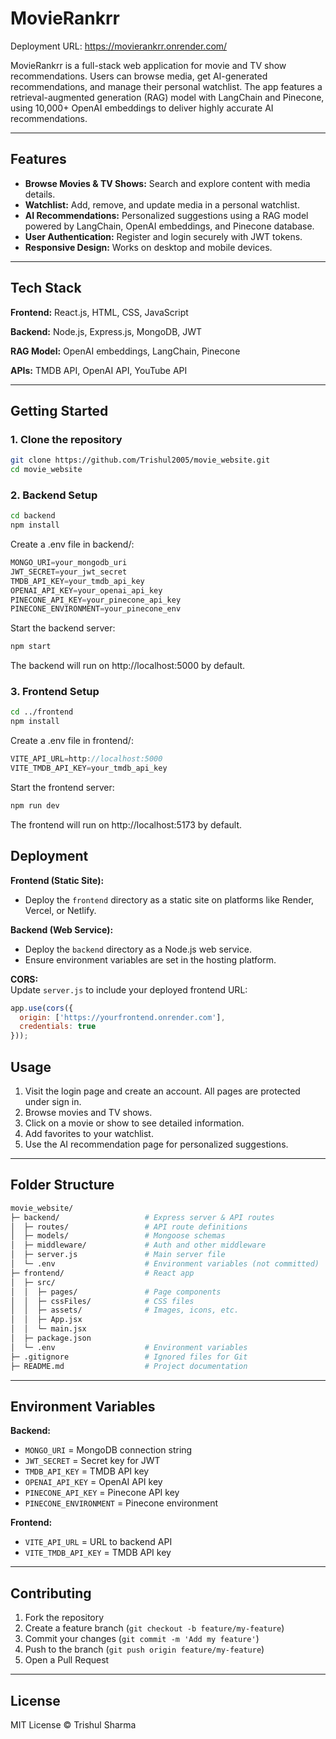 # MovieRankrr

Deployment URL: https://movierankrr.onrender.com/

MovieRankrr is a full-stack web application for movie and TV show recommendations. Users can browse media, get AI-generated recommendations, and manage their personal watchlist. The app features a retrieval-augmented generation (RAG) model with LangChain and Pinecone, using 10,000+ OpenAI embeddings to deliver highly accurate AI recommendations.

---

## Features

  
- **Browse Movies & TV Shows:** Search and explore content with media details.  
- **Watchlist:** Add, remove, and update media in a personal watchlist.  
- **AI Recommendations:** Personalized suggestions using a RAG model powered by LangChain, OpenAI embeddings, and Pinecone database.
- **User Authentication:** Register and login securely with JWT tokens.  
- **Responsive Design:** Works on desktop and mobile devices.  

---

## Tech Stack

**Frontend:** React.js, HTML, CSS, JavaScript  

**Backend:** Node.js, Express.js, MongoDB, JWT

**RAG Model:** OpenAI embeddings, LangChain, Pinecone

**APIs:** TMDB API, OpenAI API, YouTube API

---

## Getting Started

### 1. Clone the repository
``` bash
git clone https://github.com/Trishul2005/movie_website.git
cd movie_website
```

### 2. Backend Setup
``` bash
cd backend
npm install
```

Create a .env file in backend/:
``` js
MONGO_URI=your_mongodb_uri
JWT_SECRET=your_jwt_secret
TMDB_API_KEY=your_tmdb_api_key
OPENAI_API_KEY=your_openai_api_key
PINECONE_API_KEY=your_pinecone_api_key
PINECONE_ENVIRONMENT=your_pinecone_env
```

Start the backend server:
``` bash
npm start
```
The backend will run on http://localhost:5000 by default.

### 3. Frontend Setup
``` bash
cd ../frontend
npm install
```

Create a .env file in frontend/:
``` js
VITE_API_URL=http://localhost:5000
VITE_TMDB_API_KEY=your_tmdb_api_key
```

Start the frontend server:
``` bash
npm run dev
```
The frontend will run on http://localhost:5173 by default.

## Deployment

**Frontend (Static Site):**

- Deploy the `frontend` directory as a static site on platforms like Render, Vercel, or Netlify.

**Backend (Web Service):**

- Deploy the `backend` directory as a Node.js web service.
- Ensure environment variables are set in the hosting platform.

**CORS:**  
Update `server.js` to include your deployed frontend URL:

```js
app.use(cors({
  origin: ['https://yourfrontend.onrender.com'],
  credentials: true
}));
```

## Usage

1. Visit the login page and create an account. All pages are protected under sign in.
2. Browse movies and TV shows.
3. Click on a movie or show to see detailed information.
4. Add favorites to your watchlist.
5. Use the AI recommendation page for personalized suggestions.


---

## Folder Structure
```bash
movie_website/
├─ backend/                   # Express server & API routes
│  ├─ routes/                 # API route definitions
│  ├─ models/                 # Mongoose schemas
│  ├─ middleware/             # Auth and other middleware
│  ├─ server.js               # Main server file
│  └─ .env                    # Environment variables (not committed)
├─ frontend/                  # React app
│  ├─ src/
│  │  ├─ pages/               # Page components
│  │  ├─ cssFiles/            # CSS files
│  │  ├─ assets/              # Images, icons, etc.
│  │  ├─ App.jsx
│  │  └─ main.jsx
│  ├─ package.json
│  └─ .env                    # Environment variables
├─ .gitignore                 # Ignored files for Git
├─ README.md                  # Project documentation
```

---

## Environment Variables

**Backend:**

- `MONGO_URI` = MongoDB connection string
- `JWT_SECRET` = Secret key for JWT
- `TMDB_API_KEY` = TMDB API key
- `OPENAI_API_KEY` = OpenAI API key
- `PINECONE_API_KEY` = Pinecone API key
- `PINECONE_ENVIRONMENT` = Pinecone environment

**Frontend:**

- `VITE_API_URL` = URL to backend API
- `VITE_TMDB_API_KEY` = TMDB API key

---

## Contributing

1. Fork the repository
2. Create a feature branch (`git checkout -b feature/my-feature`)
3. Commit your changes (`git commit -m 'Add my feature'`)
4. Push to the branch (`git push origin feature/my-feature`)
5. Open a Pull Request

---

## License

MIT License © Trishul Sharma
